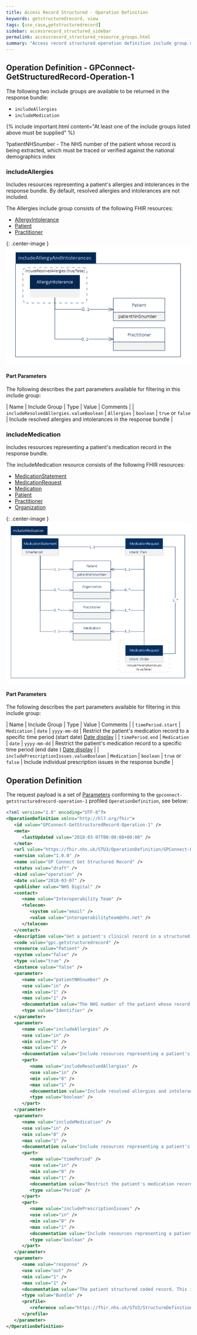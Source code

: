 ```yaml
---
title: Access Record Structured - Operation Definition
keywords: getstructuredrecord, view
tags: [use_case,getstructuredrecord]
sidebar: accessrecord_structured_sidebar
permalink: accessrecord_structured_resource_groups.html
summary: "Access record structured operation definition include group details"
---
```


## Operation Definition - GPConnect-GetStructuredRecord-Operation-1  ##

The following two include groups are available to be returned in the response bundle:

- `includeAllergies`
- `includeMedication`


{% include important.html content="At least one of the include groups listed above must be supplied" %}

?patientNHSnumber - The NHS number of the patient whose record is being extracted, which must be traced or verified against the national demographics index

### includeAllergies ###

Includes resources representing a patient's allergies and intolerances in the response bundle. By default, resolved allergies and intolerances are not included.

The Allergies include group consists of the following FHIR resources:

- [AllergyIntolerance](http://www.hl7.org/fhir/STU3/allergyintolerance.html "AllergyIntolerance")
- [Patient](https://www.hl7.org/fhir/patient.html "Patient")
- [Practitioner](https://www.hl7.org/fhir/practitioner.html "Practitioner")

{: .center-image }
![AlleryIntolerance Resource Group diagram](images/access_structured/AllergyIntoleranceResourceGroup.png)


#### Part Parameters ####

The following describes the part parameters available for filtering in this include group:

| Name                  | Include Group | Type | Value | Comments |
| `includeResolvedAllergies.valueBoolean` | `Allergies` | `boolean` | `true` or `false` | Include resolved allergies and intolerances in the response bundle |




### includeMedication ###

Includes resources representing a patient's medication record in the response bundle.

The includeMedication resource consists of the following FHIR resources:

- [MedicationStatement](https://www.hl7.org/fhir/medicationstatement.html "MedicationStatement")
- [MedicationRequest](https://www.hl7.org/fhir/medicationrequest.html "MedicationRequest")
- [Medication](http://www.hl7.org/fhir/STU3/medication.html "Medication")
- [Patient](https://www.hl7.org/fhir/patient.html "Patient")
- [Practitioner](https://www.hl7.org/fhir/practitioner.html "Practitioner")
- [Organization](https://www.hl7.org/fhir/organization.html "Organization")

{: .center-image }
![Medication Resource Group diagram](images/access_structured/MedicationResourceGroup.png)


#### Part Parameters ####

The following describes the part parameters available for filtering in this include group:

| Name                  | Include Group | Type | Value | Comments |
| `timePeriod.start` | `Medication` | `date` | `yyyy-mm-dd` | Restrict the patient's medication record to a specific time period (start date) [Date display](http://systems.digital.nhs.uk/data/cui/uig/datedisplay.pdf) |
| `timePeriod.end` | `Medication` | `date` | `yyyy-mm-dd` | Restrict the patient's medication record to a specific time period (end date ) [Date display](http://systems.digital.nhs.uk/data/cui/uig/datedisplay.pdf) |
| `includePrescriptionIssues.valueBoolean` | `Medication` | `boolean` | `true` or `false` | Include individual prescription issues in the response bundle |



## Operation Definition ##

The request payload is a set of [Parameters](https://www.hl7.org/fhir/parameters.html) conforming to the `gpconnect-getstructuredrecord-operation-1` profiled `OperationDefinition`, see below:


```xml
<?xml version="1.0" encoding="UTF-8"?>
<OperationDefinition xmlns="http://hl7.org/fhir">
   <id value="GPConnect-GetStructuredRecord-Operation-1" />
   <meta>
      <lastUpdated value="2018-03-07T00:00:00+00:00" />
   </meta>
   <url value="https://fhir.nhs.uk/STU3/OperationDefinition/GPConnect-GetStructuredRecord-Operation-1" />
   <version value="1.0.0" />
   <name value="GP Connect Get Structured Record" />
   <status value="draft" />
   <kind value="operation" />
   <date value="2018-03-07" />
   <publisher value="NHS Digital" />
   <contact>
      <name value="Interoperability Team" />
      <telecom>
         <system value="email" />
         <value value="interoperabilityteam@nhs.net" />
      </telecom>
   </contact>
   <description value="Get a patient's clinical record in a structured coded format." />
   <code value="gpc.getstructuredrecord" />
   <resource value="Patient" />
   <system value="false" />
   <type value="true" />
   <instance value="false" />
   <parameter>
      <name value="patientNHSnumber" />
      <use value="in" />
      <min value="1" />
      <max value="1" />
      <documentation value="The NHS number of the patient whose record is being extracted, which must be traced or verified against the national demographics index." />
      <type value="Identifier" />
   </parameter>
   <parameter>
      <name value="includeAllergies" />
      <use value="in" />
      <min value="0" />
      <max value="1" />
      <documentation value="Include resources representing a patient's allergies and intolerances in the response bundle. By default, resolved allergies and intolerances are not included." />
      <part>
         <name value="includeResolvedAllergies" />
         <use value="in" />
         <min value="0" />
         <max value="1" />
         <documentation value="Include resolved allergies and intolerances in the response bundle." />
         <type value="boolean" />
      </part>
   </parameter>
   <parameter>
      <name value="includeMedication" />
      <use value="in" />
      <min value="0" />
      <max value="1" />
      <documentation value="Include resources representing a patient's medication record in the response bundle." />
      <part>
         <name value="timePeriod" />
         <use value="in" />
         <min value="0" />
         <max value="1" />
         <documentation value="Restrict the patient's medication record to a specific time period." />
         <type value="Period" />
      </part>
      <part>
         <name value="includePrescriptionIssues" />
         <use value="in" />
         <min value="0" />
         <max value="1" />
         <documentation value="Include resources representing a patient's allergies and intolerances in the response bundle. By default, resolved allergies and intolerances are not included." />
         <type value="boolean" />
      </part>
   </parameter>
   <parameter>
      <name value="response" />
      <use value="out" />
      <min value="1" />
      <max value="1" />
      <documentation value="The patient structured coded record. This is returned as a bundle containing resources representing the record as requested by the given input parameters." />
      <type value="Bundle" />
      <profile>
         <reference value="https://fhir.nhs.uk/STU3/StructureDefinition/GPConnect-GetStructuredRecord-Bundle-1" />
      </profile>
   </parameter>
</OperationDefinition>
```

